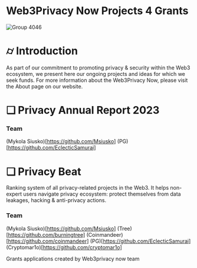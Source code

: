 # Web3Privacy Now Projects 4 Grants
![Group 4046](https://github.com/web3privacy/grants/assets/101947219/4bb947f3-c8fd-4f2d-9816-b8e6e1d0d820)

# ⌭ Introduction
As part of our commitment to promoting privacy & security within the Web3 ecosystem, we present here our ongoing projects and ideas for which we seek funds. For more information about the Web3Privacy Now, please visit the About page on our website.

# ❏ Privacy Annual Report 2023

### Team
(Mykola Siusko)[https://github.com/Msiusko]
(PG)[https://github.com/EclecticSamurai]

# ❏ Privacy Beat

Ranking system of all privacy-related projects in the Web3. It helps non-expert users navigate privacy ecosystem: protect themselves from data leakages, hacking & anti-privacy actions.

### Team
(Mykola Siusko)[https://github.com/Msiusko]
(Tree)[https://github.com/burningtree]
(Coinmandeer)[https://github.com/coinmandeer]
(PG)[https://github.com/EclecticSamurai]
(Cryptomar1o)[https://github.com/cryptomar1o]


Grants applications created by Web3privacy now team
